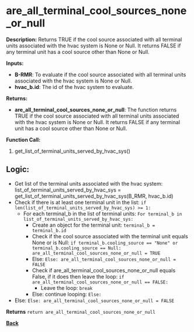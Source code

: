 # are_all_terminal_cool_sources_none_or_null   

**Description:** Returns TRUE if the cool source associated with all terminal units associated with the hvac system is None or Null. It returns FALSE if any terminal unit has a cool source other than None or Null.   

**Inputs:**  
- **B-RMR**: To evaluate if the cool source associated with all terminal units associated with the hvac system is None or Null.   
- **hvac_b.id**: The id of the hvac system to evaluate.  

**Returns:**  
- **are_all_terminal_cool_sources_none_or_null**: The function returns TRUE if the cool source associated with all terminal units associated with the hvac system is None or Null. It returns FALSE if any terminal unit has a cool source other than None or Null.  
 
**Function Call:**  
1. get_list_of_terminal_units_served_by_hvac_sys()      

## Logic: 
- Get list of the terminal units associated with the hvac system: list_of_terminal_units_served_by_hvac_sys = get_list_of_terminal_units_served_by_hvac_sys(B_RMR, hvac_b.id)
- Check if there is at least one terminal unit in the list: `if len(list_of_terminal_units_served_by_hvac_sys) >= 1:`
    - For each terminal_b in the list of terminal units: `For terminal_b in list_of_terminal_units_served_by_hvac_sys:`  
        - Create an object for the terminal unit: `terminal_b = terminal_b.id`  
        - Check if the cool source associated with the terminal unit equals None or is Null: `if terminal_b.cooling_source == "None" or terminal_b.cooling_source == Null: are_all_terminal_cool_sources_none_or_null = TRUE`
        - Else: `Else: are_all_terminal_cool_sources_none_or_null = FALSE`
        - Check if are_all_terminal_cool_sources_none_or_null equals False, if it does then leave the loop: `if are_all_terminal_cool_sources_none_or_null == FALSE:`
            - Leave the loop: `break`
        - Else: continue looping: `Else:`   
- Else: `Else: are_all_terminal_cool_sources_none_or_null = FALSE`  

**Returns** `return are_all_terminal_cool_sources_none_or_null`  

**[Back](../_toc.md)**
